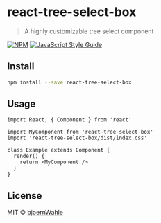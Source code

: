 # react-tree-select-box

> A highly customizable tree select component

[![NPM](https://img.shields.io/npm/v/react-tree-select-box.svg)](https://www.npmjs.com/package/react-tree-select-box) [![JavaScript Style Guide](https://img.shields.io/badge/code_style-standard-brightgreen.svg)](https://standardjs.com)

## Install

```bash
npm install --save react-tree-select-box
```

## Usage

```tsx
import React, { Component } from 'react'

import MyComponent from 'react-tree-select-box'
import 'react-tree-select-box/dist/index.css'

class Example extends Component {
  render() {
    return <MyComponent />
  }
}
```

## License

MIT © [bjoernWahle](https://github.com/bjoernWahle)

